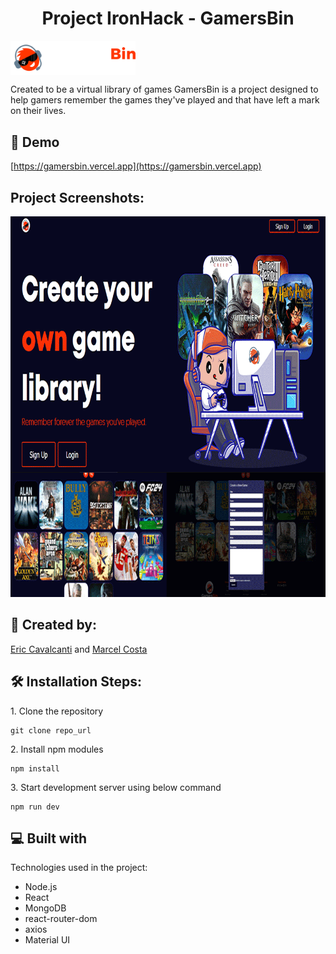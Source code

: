 <h1 align="center" id="title">Project IronHack - GamersBin</h1>
<img src="./src/assets/logo_horizontal.png" width="200" height="auto" align="center" />
<p id="description">Created to be a virtual library of games GamersBin is a project designed to help gamers remember the games they've played and that have left a mark on their lives.</p>

<h2>🚀 Demo</h2>

[https://gamersbin.vercel.app](https://gamersbin.vercel.app)

<h2>Project Screenshots:</h2>

<img src="./src/assets/HomePage2.png" width="850" height="609/">

<h2>🔰 Created by:</h2>
<p><a href="https://github.com/ecavalcanti93" target="_blank"> Eric Cavalcanti</a> and <a href="https://github.com/MarcelCostaFerre" target="_blank">Marcel Costa</a></p>

<h2>🛠️ Installation Steps:</h2>

<p>1. Clone the repository</p>

```
git clone repo_url
```

<p>2. Install npm modules</p>

```
npm install
```

<p>3. Start development server using below command</p>

```
npm run dev
```

  
  
<h2>💻 Built with</h2>

Technologies used in the project:

*   Node.js
*   React
*   MongoDB
*   react-router-dom
*   axios
*   Material UI